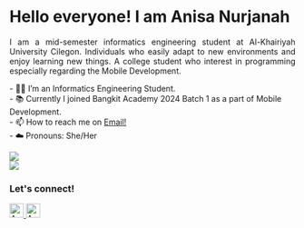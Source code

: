 <h1> Hello everyone! I am Anisa Nurjanah </h1>

<p align="justify">
    I am a mid-semester informatics engineering student at Al-Khairiyah University Cilegon. Individuals who easily adapt to new environments and enjoy learning new things.         A college student who interest in programming especially regarding the Mobile Development.
</p>

<p>
    - 👩‍🎓 I’m an Informatics Engineering Student. </br>
    - 📚 Currently I joined Bangkit Academy 2024 Batch 1 as a part of Mobile Development. </br>
    - 📫 How to reach me on <a href="mailto:anisanurjanah2705@gmail.com">Email!</a> </br>
    - ☁️ Pronouns: She/Her </br>
<p>

<p>
    <img src="https://img.shields.io/badge/Text%20Editor-Visual%20Studio%20Code-blue?&logo=visual%20studio%20code&logoColor=blue" />
    </br>
    <img src="https://img.shields.io/badge/Text%20Editor-Android%20Studio-blue?&logo=android%20studio&logoColor=green" />
</p>

### <strong>Let's connect!</strong>
<a href="https://www.instagram.com/nissxxse/">
  <img src="https://img.shields.io/badge/@nissxxse-gray?&logo=instagram&logoColor=blue" height=25 alt="Anisa's Instagram" />
</a>
<a href="https://www.linkedin.com/in/anisanurjanah/">
  <img src="https://img.shields.io/badge/Anisa%20Nurjanah-gray?&logo=linkedin&logoColor=blue" height=25 alt="Anisa's LinkedIn" />
</a>

